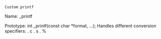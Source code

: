 	Custom printf

Name: _printf

Prototype: int _printf(const char *format, ...);
Handles different conversion specifiers:
. c
. s
. %

